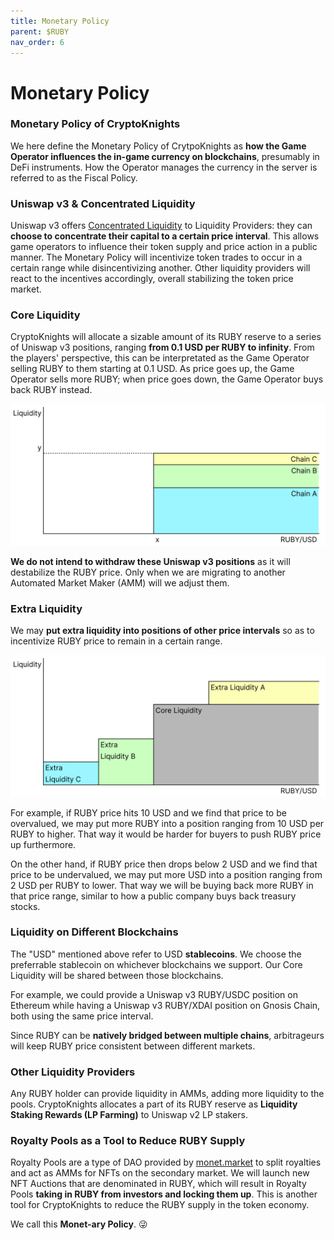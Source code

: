 ```yaml
---
title: Monetary Policy
parent: $RUBY
nav_order: 6
---
```


# Monetary Policy

### Monetary Policy of CryptoKnights

We here define the Monetary Policy of CrytpoKnights as **how the Game Operator influences the in-game currency on blockchains**, presumably in DeFi instruments. How the Operator manages the currency in the server is referred to as the Fiscal Policy.

### Uniswap v3 & Concentrated Liquidity

Uniswap v3 offers [Concentrated Liquidity](https://docs.uniswap.org/protocol/concepts/V3-overview/concentrated-liquidity) to Liquidity Providers: they can **choose to concentrate their capital to a certain price interval**. This allows game operators to influence their token supply and price action in a public manner. The Monetary Policy will incentivize token trades to occur in a certain range while disincentivizing another. Other liquidity providers will react to the incentives accordingly, overall stabilizing the token price market.

### Core Liquidity

CryptoKnights will allocate a sizable amount of its RUBY reserve to a series of Uniswap v3 positions, ranging **from 0.1 USD per RUBY to infinity**. From the players' perspective, this can be interpretated as the Game Operator selling RUBY to them starting at 0.1 USD. As price goes up, the Game Operator sells more RUBY; when price goes down, the Game Operator buys back RUBY instead.

![Core Liquidity on 3 Blockchains / Ranging from Price=x to Infinity / Total Liquidity=y](<../.gitbook/assets/Graph1 Core Liquidity.png>)

**We do not intend to withdraw these Uniswap v3 positions** as it will destabilize the RUBY price. Only when we are migrating to another Automated Market Maker (AMM) will we adjust them.

### Extra Liquidity

We may **put extra liquidity into positions of other price intervals** so as to incentivize RUBY price to remain in a certain range.

![3 Extra Liquidity Positions Added](<../.gitbook/assets/Graph2 Extra Liquidity.png>)

For example, if RUBY price hits 10 USD and we find that price to be overvalued, we may put more RUBY into a position ranging from 10 USD per RUBY to higher. That way it would be harder for buyers to push RUBY price up furthermore.

On the other hand, if RUBY price then drops below 2 USD and we find that price to be undervalued, we may put more USD into a position ranging from 2 USD per RUBY to lower. That way we will be buying back more RUBY in that price range, similar to how a public company buys back treasury stocks.

### Liquidity on Different Blockchains

The "USD" mentioned above refer to USD **stablecoins**. We choose the preferrable stablecoin on whichever blockchains we support. Our Core Liquidity will be shared between those blockchains.

For example, we could provide a Uniswap v3 RUBY/USDC position on Ethereum while having a Uniswap v3 RUBY/XDAI position on Gnosis Chain, both using the same price interval.

Since RUBY can be **natively bridged between multiple chains**, arbitrageurs will keep RUBY price consistent between different markets.

### Other Liquidity Providers

Any RUBY holder can provide liquidity in AMMs, adding more liquidity to the pools. CryptoKnights allocates a part of its RUBY reserve as **Liquidity Staking Rewards (LP Farming)** to Uniswap v2 LP stakers.

### Royalty Pools as a Tool to Reduce RUBY Supply

Royalty Pools are a type of DAO provided by [monet.market](https://monet.market/) to split royalties and act as AMMs for NFTs on the secondary market. We will launch new NFT Auctions that are denominated in RUBY, which will result in Royalty Pools **taking in RUBY from investors and locking them up**. This is another tool for CryptoKnights to reduce the RUBY supply in the token economy.

We call this **Monet-ary Policy**. 😜
